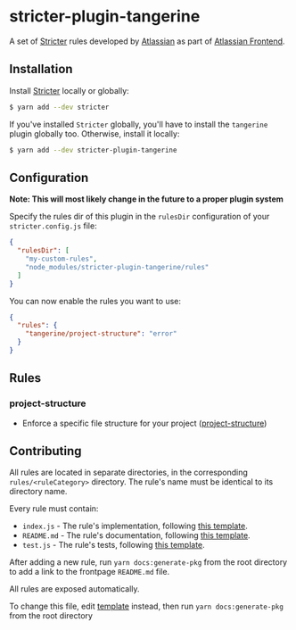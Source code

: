 # stricter-plugin-tangerine

A set of [Stricter](https://github.com/stricter/stricter) rules developed by
[Atlassian](https://www.atlassian.com/) as part of
[Atlassian Frontend](https://github.com/atlassian/frontend).

## Installation

Install [Stricter](https://www.github.com/stricter/stricter) locally or globally:

```sh
$ yarn add --dev stricter
```

If you've installed `Stricter` globally, you'll have to install the `tangerine` plugin globally too.
Otherwise, install it locally:

```sh
$ yarn add --dev stricter-plugin-tangerine
```

## Configuration

**Note: This will most likely change in the future to a proper plugin system**

Specify the rules dir of this plugin in the `rulesDir` configuration of your `stricter.config.js`
file:

```json
{
  "rulesDir": [
    "my-custom-rules",
    "node_modules/stricter-plugin-tangerine/rules"
  ]
}
```

You can now enable the rules you want to use:

```json
{
  "rules": {
    "tangerine/project-structure": "error"
  }
}
```

## Rules

### project-structure

- Enforce a specific file structure for your project
  ([project-structure](./docs/rules/project-structure/README.md))

## Contributing

All rules are located in separate directories, in the corresponding `rules/<ruleCategory>`
directory. The rule's name must be identical to its directory name.

Every rule must contain:

- `index.js` - The rule's implementation, following
  [this template](https://github.com/atlassian/frontend/tree/master/packages/stricter-plugin-tangerine/templates/rules/index.js).
- `README.md` - The rule's documentation, following
  [this template](https://github.com/atlassian/frontend/tree/master/packages/stricter-plugin-tangerine/templates/rules/README.md).
- `test.js` - The rule's tests, following
  [this template](https://github.com/atlassian/frontend/tree/master/packages/stricter-plugin-tangerine/templates/rules/test.js).

After adding a new rule, run `yarn docs:generate-pkg` from the root directory to add a link to the
frontpage `README.md` file.

All rules are exposed automatically.

To change this file, edit
[template](https://github.com/atlassian/frontend/tree/master/packages/stricter-plugin-tangerine/templates/README.md)
instead, then run `yarn docs:generate-pkg` from the root directory
